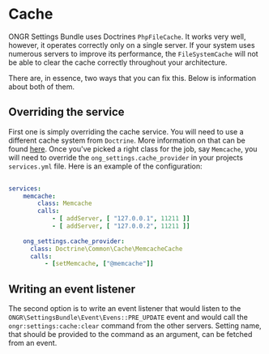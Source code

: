 # Cache

ONGR Settings Bundle uses Doctrines `PhpFileCache`. It works very well, however,
it operates correctly only on a single server. If your system uses 
numerous servers to improve its performance, the `FileSystemCache` will
not be able to clear the cache correctly throughout your architecture.

There are, in essence, two ways that you can fix this. Below is information
about both of them.

## Overriding the service

First one is simply overriding the cache service. You will need to use a different cache 
system from `Doctrine`. More information on that can be found [here][1].
Once you've picked a right class for the job, say `Memcache`, you will need
to override the `ong_settings.cache_provider` in your projects `services.yml`
file. Here is an example of the configuration:

```yaml
        
services:        
    memcache:
        class: Memcache
        calls:
            - [ addServer, [ "127.0.0.1", 11211 ]]
            - [ addServer, [ "127.0.0.2", 11211 ]]
            
    ong_settings.cache_provider:
      class: Doctrine\Common\Cache\MemcacheCache
      calls:
          - [setMemcache, ["@memcache"]]
```

## Writing an event listener

The second option is to write an event listener that would listen to the
`ONGR\SettingsBundle\Event\Evens::PRE_UPDATE` event and would call the 
`ongr:settings:cache:clear` command from the other servers. Setting name,
that should be provided to the command as an argument, can be fetched from 
an event. 

[1]: https://symfony.com/doc/current/bundles/DoctrineCacheBundle/index.html